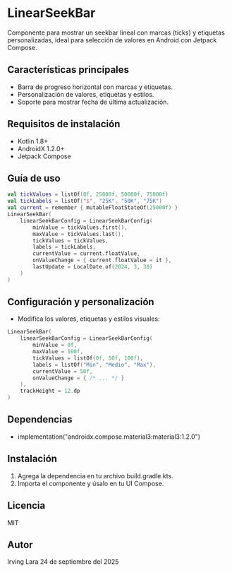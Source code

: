 # LinearSeekBar

Componente para mostrar un seekbar lineal con marcas (ticks) y etiquetas personalizadas, ideal para selección de valores en Android con Jetpack Compose.

## Características principales
- Barra de progreso horizontal con marcas y etiquetas.
- Personalización de valores, etiquetas y estilos.
- Soporte para mostrar fecha de última actualización.

## Requisitos de instalación
- Kotlin 1.8+
- AndroidX 1.2.0+
- Jetpack Compose

## Guía de uso
```kotlin
val tickValues = listOf(0f, 25000f, 50000f, 75000f)
val tickLabels = listOf("$", "25K", "50K", "75K")
val current = remember { mutableFloatStateOf(25000f) }
LinearSeekBar(
    linearSeekBarConfig = LinearSeekBarConfig(
        minValue = tickValues.first(),
        maxValue = tickValues.last(),
        tickValues = tickValues,
        labels = tickLabels,
        currentValue = current.floatValue,
        onValueChange = { current.floatValue = it },
        lastUpdate = LocalDate.of(2024, 3, 30)
    )
)
```

## Configuración y personalización
- Modifica los valores, etiquetas y estilos visuales:
```kotlin
LinearSeekBar(
    linearSeekBarConfig = LinearSeekBarConfig(
        minValue = 0f,
        maxValue = 100f,
        tickValues = listOf(0f, 50f, 100f),
        labels = listOf("Min", "Medio", "Max"),
        currentValue = 50f,
        onValueChange = { /* ... */ }
    ),
    trackHeight = 12.dp
)
```

## Dependencias
- implementation("androidx.compose.material3:material3:1.2.0")

## Instalación
1. Agrega la dependencia en tu archivo build.gradle.kts.
2. Importa el componente y úsalo en tu UI Compose.

## Licencia
MIT

## Autor
Irving Lara
24 de septiembre del 2025

